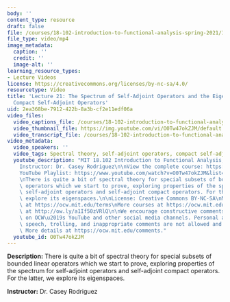 ```yaml
---
body: ''
content_type: resource
draft: false
file: /courses/18-102-introduction-to-functional-analysis-spring-2021/18102-sp21-lecture-21_360p_16_9.mp4
file_type: video/mp4
image_metadata:
  caption: ''
  credit: ''
  image-alt: ''
learning_resource_types:
- Lecture Videos
license: https://creativecommons.org/licenses/by-nc-sa/4.0/
resourcetype: Video
title: 'Lecture 21: The Spectrum of Self-Adjoint Operators and the Eigenspaces of
  Compact Self-Adjoint Operators'
uid: 2ea368be-7912-422b-8a3b-cf2e11edf06a
video_files:
  video_captions_file: /courses/18-102-introduction-to-functional-analysis-spring-2021/1uwDxTWkcWHYfGBQS6vJ3AocSGDXIz4GJ_transcript.webvtt
  video_thumbnail_file: https://img.youtube.com/vi/O0Tw47okZJM/default.jpg
  video_transcript_file: /courses/18-102-introduction-to-functional-analysis-spring-2021/1uwDxTWkcWHYfGBQS6vJ3AocSGDXIz4GJ_transcript.pdf
video_metadata:
  video_speakers: ''
  video_tags: Spectral theory, self-adjoint operators, compact self-adjoint operators
  youtube_description: "MIT 18.102 Introduction to Functional Analysis, Spring 2021\n\
    Instructor: Dr. Casey Rodriguez\n\nView the complete course: https://ocw.mit.edu/courses/18-102-introduction-to-functional-analysis-spring-2021/\n\
    YouTube Playlist: https://www.youtube.com/watch?v=O0Tw47okZJM&list=PLUl4u3cNGP63micsJp_--fRAjZXPrQzW_&index=21\n\
    \nThere is quite a bit of spectral theory for special subsets of bounded linear\
    \ operators which we start to prove, exploring properties of the spectrum for\
    \ self-adjoint operators and self-adjoint compact operators. For the latter, we\
    \ explore its eigenspaces.\n\nLicense: Creative Commons BY-NC-SA\nMore information\
    \ at https://ocw.mit.edu/terms\nMore courses at https://ocw.mit.edu\nSupport OCW\
    \ at http://ow.ly/a1If50zVRlQ\n\nWe encourage constructive comments and discussion\
    \ on OCW\u2019s YouTube and other social media channels. Personal attacks, hate\
    \ speech, trolling, and inappropriate comments are not allowed and may be removed.\
    \ More details at https://ocw.mit.edu/comments."
  youtube_id: O0Tw47okZJM
---
```

**Description:** There is quite a bit of spectral theory for special subsets of bounded linear operators which we start to prove, exploring properties of the spectrum for self-adjoint operators and self-adjoint compact operators. For the latter, we explore its eigenspaces.

**Instructor:** Dr. Casey Rodriguez